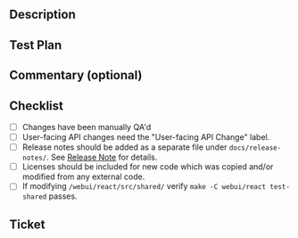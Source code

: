 ## Description

<!---
Lead with the intended commit body in this description field. For breaking changes,
please include "BREAKING CHANGE:" at the beginning of your commit body.
At a minimum, this section should include a bracketed reference to the Jira ticket,
e.g. "[DET-1234]". When squash-and-merging, copy this directly into the description field.
-->


## Test Plan

<!---
Describe the situations in which you've tested your change, and/or a screenshot as appropriate.
Reviewers may ask questions about this test plan to ensure adequate manual coverage of changes.
-->


## Commentary (optional)

<!---
Use this section of your description to add context to the PR. Could be for particularly
tricky bits of code that could use extra scrutiny, historical context useful for reviewers, etc.
You may intentionally leave this section blank and remove the title.
--->


## Checklist
- [ ] Changes have been manually QA'd
- [ ] User-facing API changes need the "User-facing API Change" label.
- [ ] Release notes should be added as a separate file under `docs/release-notes/`.
See [Release Note](https://github.com/determined-ai/determined/blob/master/docs/release-notes/README.md) for details.
- [ ] Licenses should be included for new code which was copied and/or modified from any external code.
- [ ] If modifying `/webui/react/src/shared/` verify `make -C webui/react test-shared` passes.

## Ticket
<!---
Retain the relevant line and replace 000 with ticket number.

DET-000
MLG-000
WEB-000
DESIGN-000
No Ticket
--->


<!---
## Title

Example title: "docs: tweak recommended "pip install" usage".

Specifically, this title should contain a type and a description
of the change being made:

User-facing change types:
- docs: docs-only change
- feat: new user-facing feature
- fix: bug fix
- perf: performance improvement

Internal change types:
- build: build system change (anything in a `Makefile`, mostly)
- chore: any internal change not covered by another type
- ci: anything that touches `.circleci`
- refactor: internal refactor
- style: style change
- test: new tests

See https://www.conventionalcommits.org/en/v1.0.0/ for background.

The first line should also:
- be at most 89 characters long
- contain a description that is at most 72 characters long
- not end with sentence-ending punctuation
- start (after the type) with a lowercase imperative ("add", "fix")
-->
